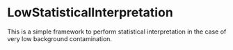 # LowStatisticalInterpretation
This is a simple framework to perform statistical interpretation in the case of very low background contamination.
